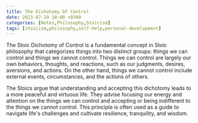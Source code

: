 ```yaml
---
title: The Dichotomy Of Control
date: 2023-07-29 10:00 +0300
categories: [Notes,Philosophy,Stoicism]
tags: [stoicism,philosophy,self-help,personal-development]
---
```


The Stoic Dichotomy of Control is a fundamental concept in Stoic philosophy that categorizes things into two distinct groups:
things we can control and things we cannot control.
Things we can control are largely our own behaviors, thoughts, and reactions, such as our judgments, desires, aversions, and actions. On the other hand, things we cannot control include external events, circumstances, and the actions of others.

The Stoics argue that understanding and accepting this dichotomy leads to a more peaceful and virtuous life.
They advise focusing our energy and attention on the things we can control and accepting or being indifferent to the things we cannot control.
This principle is often used as a guide to navigate life's challenges and cultivate resilience, tranquility, and wisdom.
